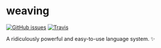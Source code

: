 # weaving
[![GitHub issues](https://img.shields.io/github/issues/ChiriVulpes/weaving.svg?style=flat-square)](https://github.com/ChiriVulpes/weaving)
[![Travis](https://img.shields.io/travis/com/ChiriVulpes/weaving.svg?style=flat-square)](https://travis-ci.com/ChiriVulpes/weaving)

A ridiculously powerful and easy-to-use language system. ✨
